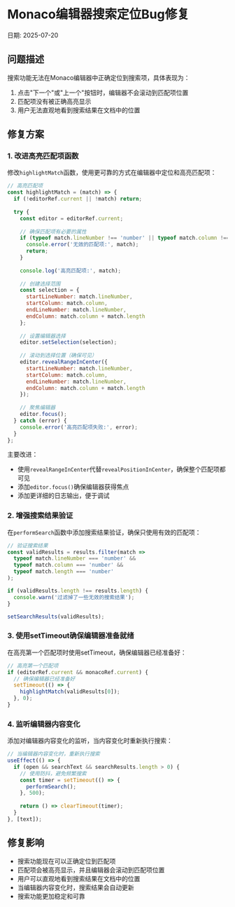 # Monaco编辑器搜索定位Bug修复

日期: 2025-07-20

## 问题描述

搜索功能无法在Monaco编辑器中正确定位到搜索项，具体表现为：
1. 点击"下一个"或"上一个"按钮时，编辑器不会滚动到匹配项位置
2. 匹配项没有被正确高亮显示
3. 用户无法直观地看到搜索结果在文档中的位置

## 修复方案

### 1. 改进高亮匹配项函数

修改`highlightMatch`函数，使用更可靠的方式在编辑器中定位和高亮匹配项：

```javascript
// 高亮匹配项
const highlightMatch = (match) => {
  if (!editorRef.current || !match) return;
  
  try {
    const editor = editorRef.current;
    
    // 确保匹配项有必要的属性
    if (typeof match.lineNumber !== 'number' || typeof match.column !== 'number' || typeof match.length !== 'number') {
      console.error('无效的匹配项:', match);
      return;
    }
    
    console.log('高亮匹配项:', match);
    
    // 创建选择范围
    const selection = {
      startLineNumber: match.lineNumber,
      startColumn: match.column,
      endLineNumber: match.lineNumber,
      endColumn: match.column + match.length
    };
    
    // 设置编辑器选择
    editor.setSelection(selection);
    
    // 滚动到选择位置（确保可见）
    editor.revealRangeInCenter({
      startLineNumber: match.lineNumber,
      startColumn: match.column,
      endLineNumber: match.lineNumber,
      endColumn: match.column + match.length
    });
    
    // 聚焦编辑器
    editor.focus();
  } catch (error) {
    console.error('高亮匹配项失败:', error);
  }
};
```

主要改进：
- 使用`revealRangeInCenter`代替`revealPositionInCenter`，确保整个匹配项都可见
- 添加`editor.focus()`确保编辑器获得焦点
- 添加更详细的日志输出，便于调试

### 2. 增强搜索结果验证

在`performSearch`函数中添加搜索结果验证，确保只使用有效的匹配项：

```javascript
// 验证搜索结果
const validResults = results.filter(match => 
  typeof match.lineNumber === 'number' && 
  typeof match.column === 'number' && 
  typeof match.length === 'number'
);

if (validResults.length !== results.length) {
  console.warn('过滤掉了一些无效的搜索结果');
}

setSearchResults(validResults);
```

### 3. 使用setTimeout确保编辑器准备就绪

在高亮第一个匹配项时使用setTimeout，确保编辑器已经准备好：

```javascript
// 高亮第一个匹配项
if (editorRef.current && monacoRef.current) {
  // 确保编辑器已经准备好
  setTimeout(() => {
    highlightMatch(validResults[0]);
  }, 0);
}
```

### 4. 监听编辑器内容变化

添加对编辑器内容变化的监听，当内容变化时重新执行搜索：

```javascript
// 当编辑器内容变化时，重新执行搜索
useEffect(() => {
  if (open && searchText && searchResults.length > 0) {
    // 使用防抖，避免频繁搜索
    const timer = setTimeout(() => {
      performSearch();
    }, 500);
    
    return () => clearTimeout(timer);
  }
}, [text]);
```

## 修复影响

- 搜索功能现在可以正确定位到匹配项
- 匹配项会被高亮显示，并且编辑器会滚动到匹配项位置
- 用户可以直观地看到搜索结果在文档中的位置
- 当编辑器内容变化时，搜索结果会自动更新
- 搜索功能更加稳定和可靠